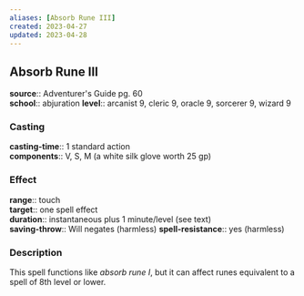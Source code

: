 ```yaml
---
aliases: [Absorb Rune III]
created: 2023-04-27
updated: 2023-04-28
---
```


## Absorb Rune III

**source**:: Adventurer's Guide pg. 60  
**school**:: abjuration
**level**:: arcanist 9, cleric 9, oracle 9, sorcerer 9, wizard 9

### Casting

**casting-time**:: 1 standard action  
**components**:: V, S, M (a white silk glove worth 25 gp)

### Effect

**range**:: touch  
**target**:: one spell effect  
**duration**:: instantaneous plus 1 minute/level (see text)  
**saving-throw**:: Will negates (harmless)
**spell-resistance**:: yes (harmless)

### Description

This spell functions like *absorb rune I*, but it can affect runes equivalent to a spell of 8th level or lower.
